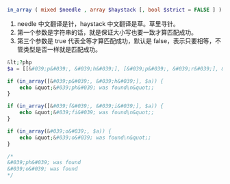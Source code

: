 ```php
in_array ( mixed $needle , array $haystack [, bool $strict = FALSE ] ) : bool
```

1. needle 中文翻译是针，haystack 中文翻译是草。草里寻针。
2. 第一个参数是字符串的话，就是保证大小写也要一致才算匹配成功。
3. 第三个参数是 true 代表全等才算匹配成功，默认是 false，表示只要相等，不管类型是否一样就是匹配成功。

```php
&lt;?php
$a = [[&#039;p&#039;, &#039;h&#039;], [&#039;p&#039;, &#039;r&#039;], &#039;o&#039;];

if (in_array([&#039;p&#039;, &#039;h&#039;], $a)) {
    echo &quot;&#039;ph&#039; was found\n&quot;;
}

if (in_array([&#039;f&#039;, &#039;i&#039;], $a)) {
    echo &quot;&#039;fi&#039; was found\n&quot;;
}

if (in_array(&#039;o&#039;, $a)) {
    echo &quot;&#039;o&#039; was found\n&quot;;
}

/*
&#039;ph&#039; was found
&#039;o&#039; was found
*/
```